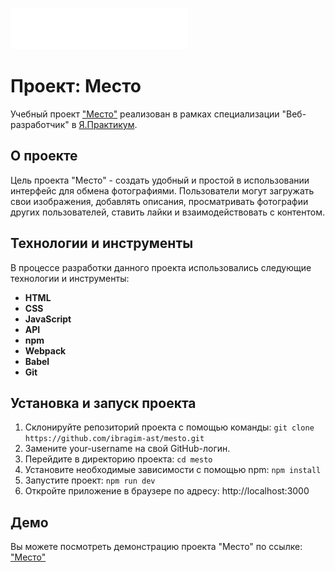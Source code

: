 ![Logo](./src/images/logo.svg)
# Проект: Место

Учебный проект ["Место"](https://ibragim-ast.github.io/mesto/) реализован в рамках специализации "Веб-разработчик" в [Я.Практикум](https://practicum.yandex.ru/).

## О проекте
Цель проекта "Место" - создать удобный и простой в использовании интерфейс для обмена фотографиями. Пользователи могут загружать свои изображения, добавлять описания, просматривать фотографии других пользователей, ставить лайки и взаимодействовать с контентом.

## Технологии и инструменты
В процессе разработки данного проекта использовались следующие технологии и инструменты:
* **HTML**
* **CSS**
* **JavaScript**
* **API**
* **npm**
* **Webpack**
* **Babel**
* **Git**

## Установка и запуск проекта
1. Склонируйте репозиторий проекта с помощью команды: `git clone https://github.com/ibragim-ast/mesto.git`
2. Замените your-username на свой GitHub-логин.
3. Перейдите в директорию проекта: `cd mesto`
4. Установите необходимые зависимости с помощью npm: `npm install`
5. Запустите проект: `npm run dev`
6. Откройте приложение в браузере по адресу: http://localhost:3000

## Демо
Вы можете посмотреть демонстрацию проекта "Место" по ссылке: ["Место"](https://ibragim-ast.github.io/mesto/)
